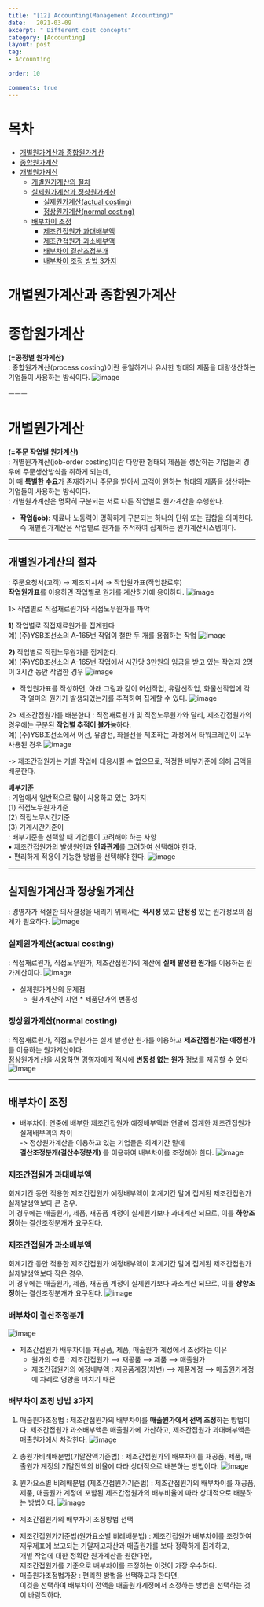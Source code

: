 ```yaml
---
title: "[12] Accounting(Management Accounting)"
date:   2021-03-09
excerpt: " Different cost concepts"
category: [Accounting]
layout: post
tag:
- Accounting

order: 10

comments: true
---
```




# 목차

- [개별원가계산과 종합원가계산](#개별원가계산과-종합원가계산)
- [종합원가계산](#종합원가계산)
- [개별원가계산](#개별원가계산)
  * [개별원가계산의 절차](#개별원가계산의-절차)
  * [실제원가계산과 정상원가계산](#실제원가계산과-정상원가계산)
    + [실제원가계산(actual costing)](#실제원가계산(actual-costing))
    + [정상원가계산(normal costing)](#정상원가계산(normal-costing))
  * [배부차이 조정](#배부차이-조정)
    + [제조간접원가 과대배부액](#제조간접원가-과대배부액)
    + [제조간접원가 과소배부액](#제조간접원가-과소배부액)
    + [배부차이 결산조정분개](#배부차이-결산조정분개)
    + [배부차이 조정 방법 3가지](#배부차이-조정-방법-3가지)





# 개별원가계산과 종합원가계산

# 종합원가계산

**(=공정별 원가계산)**  
: 종합원가계산(process costing)이란 동일하거나 유사한 형태의 제품을 대량생산하는 기업들이 사용하는 방식이다. 
 ![image](https://user-images.githubusercontent.com/76824611/111627108-13fca980-8832-11eb-920b-1fb6285bfcbe.png)

                                                                                                                                                                                                                                                                                                                                                                                                                                       
 ㅡㅡㅡ
 
 
 
 

# 개별원가계산
**(=주문 작업별 원가계산)**
<br>: 개별원가계산(job-order costing)이란 다양한 형태의 제품을 생산하는 기업들의 경우에 주문생산방식을 취하게 되는데,
<br>이 때 **특별한 수요**가 존재하거나 주문을 받아서 고객이 원하는 형태의 제품을 생산하는 기업들이 사용하는 방식이다. 
<br>: 개별원가계산은 명확히 구분되는 서로 다른 작업별로 원가계산을 수행한다. 

* **작업(job)**: 재료나 노동력이 명확하게 구분되는 하나의 단위 또는 집합을 의미한다. 
<br>즉 개별원가계산은 작업별로 원가를 추적하여 집계하는 원가계산시스템이다.

---


## 개별원가계산의 절차
: 주문요청서(고객) → 제조지시서 → 작업원가표(작업완료후)
<br>**작업원가표**를 이용하면 작업별로 원가를 계산하기에 용이하다.
![image](https://user-images.githubusercontent.com/76824611/111627146-1e1ea800-8832-11eb-9766-f552a6f464be.png)

 
1> 작업별로 직접재료원가와 직접노무원가를 파악

   **1)**	작업별로 직접재료원가를 집계한다
   <br>예) (주)YSB조선소의 A-165번 작업이 철판 두 개를 용접하는 작업
   ![image](https://user-images.githubusercontent.com/76824611/111627177-2676e300-8832-11eb-95de-218c243d5b70.png)

 
   **2)**	작업별로 직접노무원가를 집계한다.
   <br>예) (주)YSB조선소의 A-165번 작업에서  시간당 3만원의 임금을 받고 있는 작업자 2명이 3시간 동안 작업한 경우
 ![image](https://user-images.githubusercontent.com/76824611/111627192-2971d380-8832-11eb-84c2-bd1340ef013c.png)


+ 작업원가표를 작성하면, 아래 그림과 같이 어선작업, 유람선작업, 화물선작업에 각각 얼마의 원가가 발생되었는가를 추적하여 집계할 수 있다.
 ![image](https://user-images.githubusercontent.com/76824611/111627215-2f67b480-8832-11eb-802c-c456c609da05.png)


2> 제조간접원가를 배분한다
: 직접재료원가 및 직접노무원가와 달리, 제조간접원가의 경우에는 구분된 **작업별 추적이 불가능**하다.
<br>예) (주)YSB조선소에서 어선, 유람선, 화물선을 제조하는 과정에서 타워크레인이 모두 사용된 경우
![image](https://user-images.githubusercontent.com/76824611/111627238-34c4ff00-8832-11eb-87b8-0dd0ee20f3b4.png)

 
-> 제조간접원가는 개별 작업에 대응시킬 수 없으므로, 적정한 배부기준에 의해 금액을 배분한다. 


**배부기준**
<br>: 기업에서 일반적으로 많이 사용하고 있는 3가지
<br>(1)	직접노무원가기준
<br>(2)	직접노무시간기준
<br>(3)	기계시간기준이
<br>:  배부기준을 선택할 때 기업들이 고려해야 하는 사항
<br>•	제조간접원가의 발생원인과 **인과관계**를 고려하여 선택해야 한다.
<br>•	편리하게 적용이 가능한 방법을 선택해야 한다.
![image](https://user-images.githubusercontent.com/76824611/111627354-50300a00-8832-11eb-825b-318a286698ea.png)



---
 


## 실제원가계산과 정상원가계산
: 경영자가 적절한 의사결정을 내리기 위해서는 **적시성** 있고 **안정성** 있는 원가정보의 집계가 필요하다.
![image](https://user-images.githubusercontent.com/76824611/111627372-54f4be00-8832-11eb-8a88-644634e3578c.png)


### 실제원가계산(actual costing)
: 직접재료원가, 직접노무원가, 제조간접원가의 계산에 **실제 발생한 원가**를 이용하는 원가계산이다.
![image](https://user-images.githubusercontent.com/76824611/111627391-5aea9f00-8832-11eb-9acc-5fa828b5df73.png)

 
* 실제원가계산의 문제점
   *	원가계산의 지연
	  * 제품단가의 변동성

### 정상원가계산(normal costing)
: 직접재료원가, 직접노무원가는 실제 발생한 원가를 이용하고 **제조간접원가는 예정원가**를 이용하는 원가계산이다.
<br>정상원가계산을 사용하면 경영자에게 적시에 **변동성 없는 원가** 정보를 제공할 수 있다
![image](https://user-images.githubusercontent.com/76824611/111627430-6342da00-8832-11eb-998c-db6bb3edbd98.png)

 
--- 
 

## 배부차이 조정
- 배부차이: 연중에 배부한 제조간접원가 예정배부액과 연말에 집계한 제조간접원가 실제배부액의 차이
<br>-> 정상원가계산을 이용하고 있는 기업들은 회계기간 말에 
<br>**결산조정분개(결산수정분개)** 를 이용하여 배부차이를 조정해야 한다.
![image](https://user-images.githubusercontent.com/76824611/111627452-6938bb00-8832-11eb-8bc7-af5ce4b84537.png)

 

### 제조간접원가 과대배부액
 회계기간 동안 적용한 제조간접원가 예정배부액이 회계기간 말에 집계된 제조간접원가 실제발생액보다 큰 경우. 
<br> 이 경우에는 매출원가, 제품, 재공품 계정이 실제원가보다 과대계산 되므로, 이를 **하향조정**하는 결산조정분개가 요구된다.

### 제조간접원가 과소배부액
 회계기간 동안 적용한 제조간접원가 예정배부액이 회계기간 말에 집계된 제조간접원가 실제발생액보다 작은 경우. 
<br> 이 경우에는 매출원가, 제품, 재공품 계정이 실제원가보다 과소계산 되므로, 이를 **상향조정**하는 결산조정분개가 요구된다.
 ![image](https://user-images.githubusercontent.com/76824611/111627525-7bb2f480-8832-11eb-88a5-f07b6dd6eaa8.png)




### 배부차이 결산조정분개
 ![image](https://user-images.githubusercontent.com/76824611/111627539-7f467b80-8832-11eb-9a4f-de6ea9490ef3.png)

* 제조간접원가 배부차이를 재공품, 제품, 매출원가 계정에서 조정하는 이유
  *	원가의 흐름 
    : 제조간접원가 ⟶ 재공품 ⟶ 제품 ⟶ 매출원가
  *	제조간접원가의 예정배부액 
    : 재공품계정(차변) ⟶ 제품계정 ⟶ 매출원가계정에 차례로 영향을 미치기 때문




### 배부차이 조정 방법 3가지

1) 매출원가조정법 
: 제조간접원가의 배부차이를 **매출원가에서 전액 조정**하는 방법이다. 
제조간접원가 과소배부액은 매출원가에 가산하고, 제조간접원가 과대배부액은 매출원가에서 차감한다.
![image](https://user-images.githubusercontent.com/76824611/111627592-8ec5c480-8832-11eb-88e9-da107141eb44.png)

 

2) 총원가비례배분법(기말잔액기준법) 
: 제조간접원가의 배부차이를 재공품, 제품, 매출원가 계정의 기말잔액의 비율에 따라 상대적으로 배분하는 방법이다.
![image](https://user-images.githubusercontent.com/76824611/111627607-91c0b500-8832-11eb-9988-67c989205a98.png)

 

3) 원가요소별 비례배분법,(제조간접원가기준법)
: 제조간접원가의 배부차이를 재공품, 제품, 매출원가 계정에 포함된 제조간접원가의 배부비율에   따라 상대적으로 배분하는 방법이다.
![image](https://user-images.githubusercontent.com/76824611/111627622-95ecd280-8832-11eb-989e-0840ae63193e.png)


+ 제조간접원가의 배부차이 조정방법 선택
- 제조간접원가기준법(원가요소별 비례배분법)
: 제조간접원가 배부차이를 조정하여 재무제표에 보고되는 기말재고자산과 매출원가를 보다 정확하게 집계하고, 
<br>개별 작업에 대한 정확한 원가계산을 원한다면, 
<br>제조간접원가를 기준으로 배부차이를 조정하는 이것이 가장 우수하다.
- 매출원가조정법가장 
: 편리한 방법을 선택하고자 한다면, 
<br>이것을 선택하여 배부차이 전액을 매출원가계정에서 조정하는 방법을 선택하는 것이 바람직하다.


